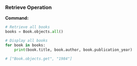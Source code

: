 ### Retrieve Operation

**Command:**

```python
# Retrieve all books
books = Book.objects.all()

# Display all books
for book in books:
    print(book.title, book.author, book.publication_year)

# ["Book.objects.get", "1984"]
